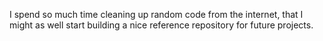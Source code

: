 I spend so much time cleaning up random code from the internet, that I might as well start building a nice reference repository for future projects.

